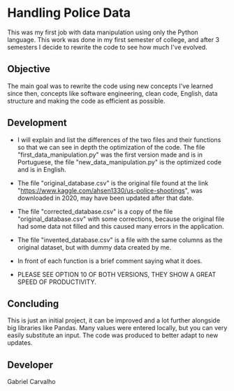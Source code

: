 # Handling Police Data

This was my first job with data manipulation using only the Python language. This work was done in my first semester of college, and after 3 semesters I decide to rewrite the code to see how much I've evolved.

## Objective

The main goal was to rewrite the code using new concepts I've learned since then, concepts like software engineering, clean code, English, data structure and making the code as efficient as possible.

## Development

 * I will explain and list the differences of the two files and their functions so that we can see in depth the optimization of the code.
The file "first_data_manipulation.py" was the first version made and is in Portuguese, the file "new_data_manipulation.py" is the optimized code and is in English.

 * The file "original_database.csv" is the original file found at the link "https://www.kaggle.com/ahsen1330/us-police-shootings", was downloaded in 2020, may have been updated after that date.

 * The file "corrected_database.csv" is a copy of the file "original_database.csv" with some corrections, because the original file had some data not filled and this caused many errors in the application.

 * The file "invented_database.csv" is a file with the same columns as the original dataset, but with dummy data created by me.

 * In front of each function is a brief comment saying what it does.
 
 * PLEASE SEE OPTION 10 OF BOTH VERSIONS, THEY SHOW A GREAT SPEED OF PRODUCTIVITY.

## Concluding

   This is just an initial project, it can be improved and a lot further alongside big libraries like Pandas.
    Many values were entered locally, but you can very easily substitute an input.
The code was produced to better adapt to new updates.
## Developer

Gabriel Carvalho

